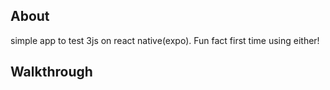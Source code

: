 ## About

simple app to test 3js on react native(expo). Fun fact first time using either!

## Walkthrough

